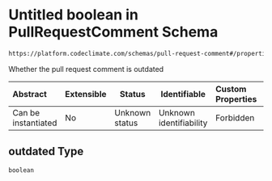 # Untitled boolean in PullRequestComment Schema

```txt
https://platform.codeclimate.com/schemas/pull-request-comment#/properties/outdated
```

Whether the pull request comment is outdated


| Abstract            | Extensible | Status         | Identifiable            | Custom Properties | Additional Properties | Access Restrictions | Defined In                                                                                                   |
| :------------------ | ---------- | -------------- | ----------------------- | :---------------- | --------------------- | ------------------- | ------------------------------------------------------------------------------------------------------------ |
| Can be instantiated | No         | Unknown status | Unknown identifiability | Forbidden         | Allowed               | none                | [PullRequestComment.schema.json\*](../../spec/schemas/PullRequestComment.schema.json "open original schema") |

## outdated Type

`boolean`
